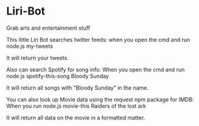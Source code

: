 # Liri-Bot
Grab arts and entertainment stuff

This little Liri Bot searches twitter feeds:
when you open the cmd and run node.js my-tweets

It will return your tweets.

Also can search Spotify for song info:
When you open the cmd and run node.js spotify-this-song Bloody Sunday

It will return all songs with "Bloody Sunday" in the name.

You can also look up Movie data using the request npm package for IMDB:
When you run node.js movie-this Raiders of the lost ark

It will return all data on the movie in a formatted matter.
